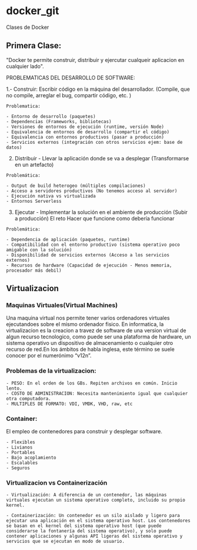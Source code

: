 # docker_git
Clases de Docker

## Primera Clase:

"Docker te permite construir, distribuir y ejercutar cualqueir aplicacion en cualquier lado".

PROBLEMATICAS DEL DESARROLLO DE SOFTWARE:


1.- Construir:  Escribir código en la máquina del desarrollador. (Compile, que no compile, arreglar el bug, compartir código, etc. )

```
Problematica:

- Entorno de desarrollo (paquetes)
- Dependencias (Frameworks, bibliotecas)
- Versiones de entornos de ejecución (runtime, versión Node)
- Equivalencia de entornos de desarrollo (compartir el código)
- Equivalencia con entornos productivos (pasar a producción)
- Servicios externos (integración con otros servicios ejem: base de datos)
```


2. Distribuir - Llevar la aplicación donde se va a desplegar (Transformarse en un artefacto)
```
Problemática:

- Output de build heterogeo (múltiples compilaciones)
- Acceso a servidores productivos (No tenemos acceso al servidor)
- Ejecución nativa vs virtualizada
- Entornos Serverless
```
3. Ejecutar - Implementar la solución en el ambiente de producción (Subir a producción)
El reto Hacer que funcione como debería funcionar
```
Problemática:

- Dependencia de aplicación (paquetes, runtime)
- Compatibilidad con el entorno productivo (sistema operativo poco amigable con la solución)
- Disponibilidad de servicios externos (Acceso a los servicios externos)
- Recursos de hardware (Capacidad de ejecución - Menos memoria, procesador más debil)
```

## Virtualizacion

### Maquinas Virtuales(Virtual Machines)

Una maquina virtual nos permite tener varios ordenadores virtuales ejecutandoes sobre el mismo ordenador fisico. En informatica, la virtualizacion es la creacion a travez de software de una version virtual de algun recurso tecnologico, como puede ser una plataforma de hardware, un sistema operativo un dispositivo de almacenamiento o cualquier otro recurso de red.En los ámbitos de habla inglesa, este término se suele conocer por el numerónimo “v12n”.


### Problemas de la virtualizacion:

```
- PESO: En el orden de los GBs. Repiten archivos en común. Inicio lento.
- COSTO DE ADMINISTRACION: Necesita mantenimiento igual que cualquier otra computadora.
- MULTIPLES DE FORMATO: VDI, VMDK, VHD, raw, etc
```
### Container:

El empleo de contenedores para construir y desplegar software.
```
- Flexibles
- Livianos
- Portables
- Bajo acoplamiento
- Escalables
- Seguros
```
### Virtualizacion vs Containerización

```
- Virtualización: A diferencia de un contenedor, las máquinas virtuales ejecutan un sistema operativo completo, incluido su propio kernel.

- Containerización: Un contenedor es un silo aislado y ligero para ejecutar una aplicación en el sistema operativo host. Los contenedores se basan en el kernel del sistema operativo host (que puede considerarse la fontanería del sistema operativo), y solo puede contener aplicaciones y algunas API ligeras del sistema operativo y servicios que se ejecutan en modo de usuario.
```


